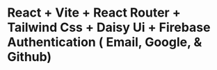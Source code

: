 # React + Vite + React Router + Tailwind Css + Daisy Ui + Firebase Authentication ( Email, Google, & Github)


